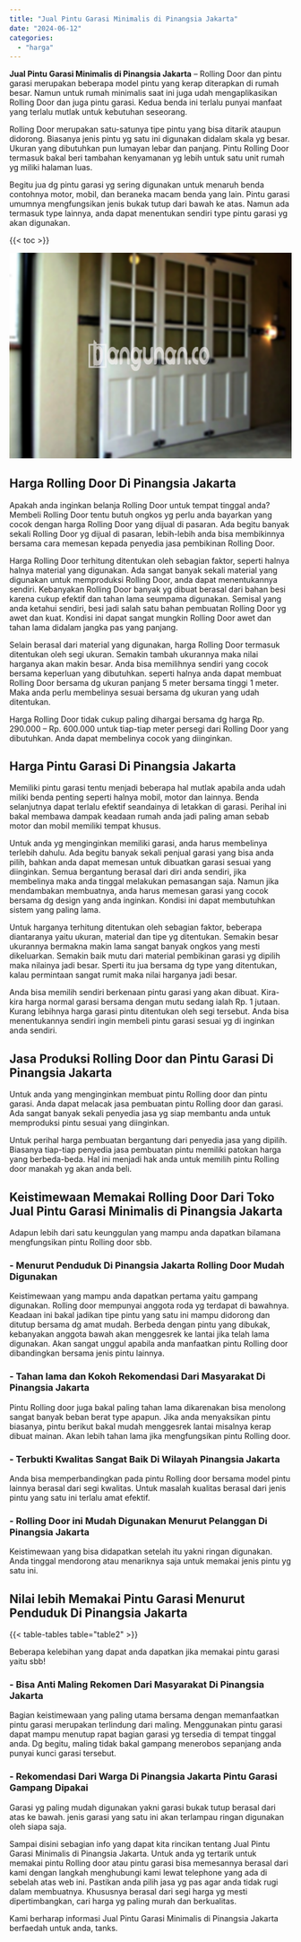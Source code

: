 ```yaml
---
title: "Jual Pintu Garasi Minimalis di Pinangsia Jakarta"
date: "2024-06-12"
categories: 
  - "harga"
---
```


**Jual Pintu Garasi Minimalis di Pinangsia Jakarta** – Rolling Door dan pintu garasi merupakan beberapa model pintu yang kerap diterapkan di rumah besar. Namun untuk rumah minimalis saat ini juga udah mengaplikasikan Rolling Door dan juga pintu garasi. Kedua benda ini terlalu punyai manfaat yang terlalu mutlak untuk kebutuhan seseorang.

Rolling Door merupakan satu-satunya tipe pintu yang bisa ditarik ataupun didorong. Biasanya jenis pintu yg satu ini digunakan didalam skala yg besar. Ukuran yang dibutuhkan pun lumayan lebar dan panjang. Pintu Rolling Door termasuk bakal beri tambahan kenyamanan yg lebih untuk satu unit rumah yg miliki halaman luas.

Begitu jua dg pintu garasi yg sering digunakan untuk menaruh benda contohnya motor, mobil, dan beraneka macam benda yang lain. Pintu garasi umumnya mengfungsikan jenis bukak tutup dari bawah ke atas. Namun ada termasuk type lainnya, anda dapat menentukan sendiri type pintu garasi yg akan digunakan.

{{< toc >}}

![Jual Pintu Garasi Minimalis di Pinangsia Jakarta](/images/pintu-garasi-66.png)

## Harga Rolling Door Di Pinangsia Jakarta

Apakah anda inginkan belanja Rolling Door untuk tempat tinggal anda? Membeli Rolling Door tentu butuh ongkos yg perlu anda bayarkan yang cocok dengan harga Rolling Door yang dijual di pasaran. Ada begitu banyak sekali Rolling Door yg dijual di pasaran, lebih-lebih anda bisa membikinnya bersama cara memesan kepada penyedia jasa pembikinan Rolling Door.

Harga Rolling Door terhitung ditentukan oleh sebagian faktor, seperti halnya halnya material yang digunakan. Ada sangat banyak sekali material yang digunakan untuk memproduksi Rolling Door, anda dapat menentukannya sendiri. Kebanyakan Rolling Door banyak yg dibuat berasal dari bahan besi karena cukup efektif dan tahan lama seumpama digunakan. Semisal yang anda ketahui sendiri, besi jadi salah satu bahan pembuatan Rolling Door yg awet dan kuat. Kondisi ini dapat sangat mungkin Rolling Door awet dan tahan lama didalam jangka pas yang panjang.

Selain berasal dari material yang digunakan, harga Rolling Door termasuk ditentukan oleh segi ukuran. Semakin tambah ukurannya maka nilai harganya akan makin besar. Anda bisa memilihnya sendiri yang cocok bersama keperluan yang dibutuhkan. seperti halnya anda dapat membuat Rolling Door bersama dg ukuran panjang 5 meter bersama tinggi 1 meter. Maka anda perlu membelinya sesuai bersama dg ukuran yang udah ditentukan.

Harga Rolling Door tidak cukup paling dihargai bersama dg harga Rp. 290.000 – Rp. 600.000 untuk tiap-tiap meter persegi dari Rolling Door yang dibutuhkan. Anda dapat membelinya cocok yang diinginkan.

## Harga Pintu Garasi Di Pinangsia Jakarta

Memiliki pintu garasi tentu menjadi beberapa hal mutlak apabila anda udah miliki benda penting seperti halnya mobil, motor dan lainnya. Benda selanjutnya dapat terlalu efektif seandainya di letakkan di garasi. Perihal ini bakal membawa dampak keadaan rumah anda jadi paling aman sebab motor dan mobil memiliki tempat khusus.

Untuk anda yg menginginkan memiliki garasi, anda harus membelinya terlebih dahulu. Ada begitu banyak sekali penjual garasi yang bisa anda pilih, bahkan anda dapat memesan untuk dibuatkan garasi sesuai yang diinginkan. Semua bergantung berasal dari diri anda sendiri, jika membelinya maka anda tinggal melakukan pemasangan saja. Namun jika mendambakan membuatnya, anda harus memesan garasi yang cocok bersama dg design yang anda inginkan. Kondisi ini dapat membutuhkan sistem yang paling lama.

Untuk harganya terhitung ditentukan oleh sebagian faktor, beberapa diantaranya yaitu ukuran, material dan tipe yg ditentukan. Semakin besar ukurannya bermakna makin lama sangat banyak ongkos yang mesti dikeluarkan. Semakin baik mutu dari material pembikinan garasi yg dipilih maka nilainya jadi besar. Sperti itu jua bersama dg type yang ditentukan, kalau permintaan sangat rumit maka nilai harganya jadi besar.

Anda bisa memilih sendiri berkenaan pintu garasi yang akan dibuat. Kira-kira harga normal garasi bersama dengan mutu sedang ialah Rp. 1 jutaan. Kurang lebihnya harga garasi pintu ditentukan oleh segi tersebut. Anda bisa menentukannya sendiri ingin membeli pintu garasi sesuai yg di inginkan anda sendiri.

## Jasa Produksi Rolling Door dan Pintu Garasi Di Pinangsia Jakarta

Untuk anda yang menginginkan membuat pintu Rolling door dan pintu garasi. Anda dapat melacak jasa pembuatan pintu Rolling door dan garasi. Ada sangat banyak sekali penyedia jasa yg siap membantu anda untuk memproduksi pintu sesuai yang diinginkan.

Untuk perihal harga pembuatan bergantung dari penyedia jasa yang dipilih. Biasanya tiap-tiap penyedia jasa pembuatan pintu memiliki patokan harga yang berbeda-beda. Hal ini menjadi hak anda untuk memilih pintu Rolling door manakah yg akan anda beli.

## Keistimewaan Memakai Rolling Door Dari Toko Jual Pintu Garasi Minimalis di Pinangsia Jakarta

Adapun lebih dari satu keunggulan yang mampu anda dapatkan bilamana mengfungsikan pintu Rolling door sbb.

### \- Menurut Penduduk Di Pinangsia Jakarta Rolling Door Mudah Digunakan

Keistimewaan yang mampu anda dapatkan pertama yaitu gampang digunakan. Rolling door mempunyai anggota roda yg terdapat di bawahnya. Keadaan ini bakal jadikan tipe pintu yang satu ini mampu didorong dan ditutup bersama dg amat mudah. Berbeda dengan pintu yang dibukak, kebanyakan anggota bawah akan menggesrek ke lantai jika telah lama digunakan. Akan sangat unggul apabila anda manfaatkan pintu Rolling door dibandingkan bersama jenis pintu lainnya.

### \- Tahan lama dan Kokoh Rekomendasi Dari Masyarakat Di Pinangsia Jakarta

Pintu Rolling door juga bakal paling tahan lama dikarenakan bisa menolong sangat banyak beban berat type apapun. Jika anda menyaksikan pintu biasanya, pintu berikut bakal mudah menggesrek lantai misalnya kerap dibuat mainan. Akan lebih tahan lama jika mengfungsikan pintu Rolling door.

### \- Terbukti Kwalitas Sangat Baik Di Wilayah Pinangsia Jakarta

Anda bisa memperbandingkan pada pintu Rolling door bersama model pintu lainnya berasal dari segi kwalitas. Untuk masalah kualitas berasal dari jenis pintu yang satu ini terlalu amat efektif.

### \- Rolling Door ini Mudah Digunakan Menurut Pelanggan Di Pinangsia Jakarta

Keistimewaan yang bisa didapatkan setelah itu yakni ringan digunakan. Anda tinggal mendorong atau menariknya saja untuk memakai jenis pintu yg satu ini.

## Nilai lebih Memakai Pintu Garasi Menurut Penduduk Di Pinangsia Jakarta

{{< table-tables table="table2" >}}

Beberapa kelebihan yang dapat anda dapatkan jika memakai pintu garasi yaitu sbb!

### \- Bisa Anti Maling Rekomen Dari Masyarakat Di Pinangsia Jakarta

Bagian keistimewaan yang paling utama bersama dengan memanfaatkan pintu garasi merupakan terlindung dari maling. Menggunakan pintu garasi dapat mampu menutup rapat bagian garasi yg tersedia di tempat tinggal anda. Dg begitu, maling tidak bakal gampang menerobos sepanjang anda punyai kunci garasi tersebut.

### \- Rekomendasi Dari Warga Di Pinangsia Jakarta Pintu Garasi Gampang Dipakai

Garasi yg paling mudah digunakan yakni garasi bukak tutup berasal dari atas ke bawah. jenis garasi yang satu ini akan terlampau ringan digunakan oleh siapa saja.

Sampai disini sebagian info yang dapat kita rincikan tentang Jual Pintu Garasi Minimalis di Pinangsia Jakarta. Untuk anda yg tertarik untuk memakai pintu Rolling door atau pintu garasi bisa memesannya berasal dari kami dengan langkah menghubungi kami lewat telephone yang ada di sebelah atas web ini. Pastikan anda pilih jasa yg pas agar anda tidak rugi dalam membuatnya. Khususnya berasal dari segi harga yg mesti dipertimbangkan, cari harga yg paling murah dan berkualitas.

Kami berharap informasi Jual Pintu Garasi Minimalis di Pinangsia Jakarta berfaedah untuk anda, tanks.
